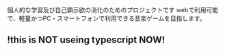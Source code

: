 個人的な学習及び自己顕示欲の消化のためのプロジェクトです
webで利用可能で、軽量かつPC・スマートフォンで利用できる音楽ゲームを目指します。

## !this is NOT useing typescript NOW!

